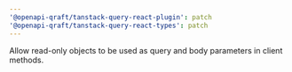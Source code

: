 ```yaml
---
'@openapi-qraft/tanstack-query-react-plugin': patch
'@openapi-qraft/tanstack-query-react-types': patch
---
```


Allow read-only objects to be used as query and body parameters in client methods.

